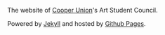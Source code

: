 The website of [Cooper Union](http://cooper.edu)'s Art Student Council.

Powered by [Jekyll](http://jekyllrb.com) and hosted by [Github Pages](http://pages.github.com).